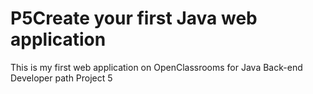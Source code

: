 # P5Create your first Java web application
This is my first web application on OpenClassrooms for Java Back-end Developer path Project 5
